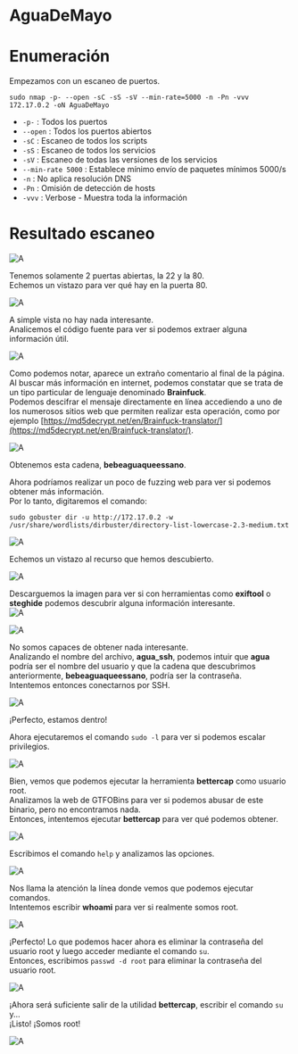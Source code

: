 # AguaDeMayo

# Enumeración

Empezamos con un escaneo de puertos.  

`sudo nmap -p- --open -sC -sS -sV --min-rate=5000 -n -Pn -vvv 172.17.0.2 -oN AguaDeMayo`  

- `-p-` : Todos los puertos
- `--open` : Todos los puertos abiertos
- `-sC` : Escaneo de todos los scripts
- `-sS` : Escaneo de todos los servicios
- `-sV` : Escaneo de todas las versiones de los servicios
- `--min-rate 5000` : Establece mínimo envío de paquetes mínimos 5000/s
- `-n` : No aplica resolución DNS
- `-Pn` : Omisión de detección de hosts
- `-vvv` : Verbose - Muestra toda la información

# Resultado escaneo   

![A](https://github.com/giustiand/DockerLabs-Writeups/blob/main/F%C3%A1cil/images/aguademayo/A_1.jpg)     

Tenemos solamente 2 puertas abiertas, la 22 y la 80.  
Echemos un vistazo para ver qué hay en la puerta 80.  

![A](https://github.com/giustiand/DockerLabs-Writeups/blob/main/F%C3%A1cil/images/aguademayo/A_2.jpg)   

A simple vista no hay nada interesante.    
Analicemos el código fuente para ver si podemos extraer alguna información útil.  

![A](https://github.com/giustiand/DockerLabs-Writeups/blob/main/F%C3%A1cil/images/aguademayo/A_3.jpg)     

Como podemos notar, aparece un extraño comentario al final de la página.  
Al buscar más información en internet, podemos constatar que se trata de un tipo particular de lenguaje denominado **Brainfuck**.  
Podemos descifrar el mensaje directamente en línea accediendo a uno de los numerosos sitios web que permiten realizar esta operación, como por ejemplo [https://md5decrypt.net/en/Brainfuck-translator/](https://md5decrypt.net/en/Brainfuck-translator/).  

![A](https://github.com/giustiand/DockerLabs-Writeups/blob/main/F%C3%A1cil/images/aguademayo/A_4.jpg)  

Obtenemos esta cadena, **bebeaguaqueessano**.  

Ahora podríamos realizar un poco de fuzzing web para ver si podemos obtener más información.  
Por lo tanto, digitaremos el comando:  

`sudo gobuster dir -u http://172.17.0.2 -w /usr/share/wordlists/dirbuster/directory-list-lowercase-2.3-medium.txt`  

![A](https://github.com/giustiand/DockerLabs-Writeups/blob/main/F%C3%A1cil/images/aguademayo/A_5.jpg)    

Echemos un vistazo al recurso que hemos descubierto.  

![A](https://github.com/giustiand/DockerLabs-Writeups/blob/main/F%C3%A1cil/images/aguademayo/A_6.jpg)      

Descarguemos la imagen para ver si con herramientas como **exiftool** o **steghide** podemos descubrir alguna información interesante.  
![A](https://github.com/giustiand/DockerLabs-Writeups/blob/main/F%C3%A1cil/images/aguademayo/A_7.jpg)     

![A](https://github.com/giustiand/DockerLabs-Writeups/blob/main/F%C3%A1cil/images/aguademayo/A_8.jpg)   

No somos capaces de obtener nada interesante.  
Analizando el nombre del archivo, **agua_ssh**, podemos intuir que **agua** podría ser el nombre del usuario y que la cadena que descubrimos anteriormente, **bebeaguaqueessano**, podría ser la contraseña.  
Intentemos entonces conectarnos por SSH.  

![A](https://github.com/giustiand/DockerLabs-Writeups/blob/main/F%C3%A1cil/images/aguademayo/A_9.jpg)    

¡Perfecto, estamos dentro!  

Ahora ejecutaremos el comando `sudo -l` para ver si podemos escalar privilegios.  

![A](https://github.com/giustiand/DockerLabs-Writeups/blob/main/F%C3%A1cil/images/aguademayo/A_10.jpg)     

Bien, vemos que podemos ejecutar la herramienta **bettercap** como usuario root.  
Analizamos la web de GTFOBins para ver si podemos abusar de este binario, pero no encontramos nada.  
Entonces, intentemos ejecutar **bettercap** para ver qué podemos obtener.  

![A](https://github.com/giustiand/DockerLabs-Writeups/blob/main/F%C3%A1cil/images/aguademayo/A_11.jpg)      

Escribimos el comando `help` y analizamos las opciones.  

![A](https://github.com/giustiand/DockerLabs-Writeups/blob/main/F%C3%A1cil/images/aguademayo/A_12.jpg)   

Nos llama la atención la línea donde vemos que podemos ejecutar comandos.  
Intentemos escribir **whoami** para ver si realmente somos root.  

![A](https://github.com/giustiand/DockerLabs-Writeups/blob/main/F%C3%A1cil/images/aguademayo/A_13.jpg)     

¡Perfecto! Lo que podemos hacer ahora es eliminar la contraseña del usuario root y luego acceder mediante el comando `su`.  
Entonces, escribimos `passwd -d root` para eliminar la contraseña del usuario root.  

![A](https://github.com/giustiand/DockerLabs-Writeups/blob/main/F%C3%A1cil/images/aguademayo/A_14.jpg)     

¡Ahora será suficiente salir de la utilidad **bettercap**, escribir el comando `su` y...  
¡Listo! ¡Somos root!  

![A](https://github.com/giustiand/DockerLabs-Writeups/blob/main/F%C3%A1cil/images/aguademayo/A_15.jpg)    










